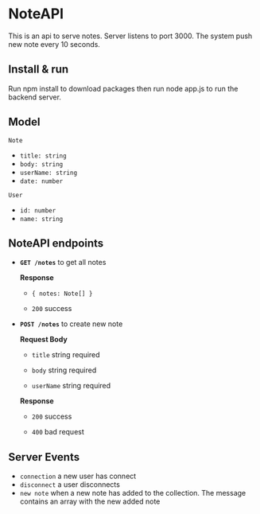 # NoteAPI

This is an api to serve notes. Server listens to port 3000. The system push new note every 10 seconds.

## Install & run

Run npm install to download packages then run node app.js to run the backend server.

## Model

  ```Note```

  * ```title: string```
  * ```body: string```
  * ```userName: string```
  * ```date: number```

  ```User```

  * ```id: number```
  * ```name: string```

## NoteAPI endpoints

* **```GET /notes```** to get all notes

    **Response**

    * ```{ notes: Note[] }```

    * ```200``` success

* **```POST /notes```** to create new note

    **Request Body**

    * ```title``` string required

    * ```body``` string required

    * ```userName``` string required

    **Response**

    * ```200``` success

    * ```400``` bad request

## Server Events

  * ```connection``` a new user has connect
  * ```disconnect``` a user disconnects
  * ```new note``` when a new note has added to the collection. The message contains an array with the new added note

